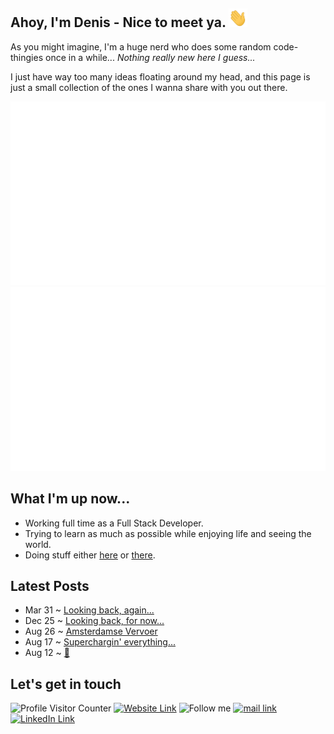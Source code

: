 <h2>Ahoy, I'm Denis - Nice to meet ya. <img src="https://raw.githubusercontent.com/D45Hub/D45Hub/master/icons/wave.gif" width="30px" height="30px"></h2>

As you might imagine, I'm a huge nerd who does some random code-thingies once in a while... *Nothing really new here I guess...*

I just have way too many ideas floating around my head, and this page is just a small collection of the ones I wanna share with you out there. 

<p align="center">
  <img src ="https://github.com/D45Hub/github-stats/blob/master/generated/overview.svg">
  <img src="https://github.com/D45Hub/github-stats/blob/master/generated/languages.svg">
</p>

<h2>What I'm up now...</h2>

- Working full time as a Full Stack Developer.
- Trying to learn as much as possible while enjoying life and seeing the world.
- Doing stuff either <a href="https://github.com/D45Hub?tab=repositories">here</a> or <a href="https://git.denisthiessen.de/explore/repos">there</a>.

<h2>Latest Posts</h2>
<ul>
<!-- feed start -->
<li>Mar 31 ~ <a href="https://denisthiessen.de/blog/looking-back-again.html">Looking back, again...</a></li>
<li>Dec 25 ~ <a href="https://denisthiessen.de/blog/looking-back.html">Looking back, for now...</a></li>
<li>Aug 26 ~ <a href="https://micro.denisthiessen.de/amsterdamse-vervoer">Amsterdamse Vervoer</a></li>
<li>Aug 17 ~ <a href="https://micro.denisthiessen.de/superchargin-everything">Superchargin' everything...</a></li>
<li>Aug 12 ~ <a href="https://micro.denisthiessen.de/empty">🎵</a></li>
<!-- feed end -->
</ul>
<h2>Let's get in touch</h2>

<p>
  <span>
    <img src="https://api.visitorbadge.io/api/visitors?path=D45Hub&label=Profile%20Visitors&countColor=%2337d67a&style=flat" alt="Profile Visitor Counter" />
    <a href="https://denisthiessen.de"><img src="https://img.shields.io/badge/💻-Website-success?color=%2337d67a" alt="Website Link" /></a>
    <img src="https://img.shields.io/github/followers/D45Hub?label=Follow&style=social" alt="Follow me" />
    <a href="mailto:mail@denisthiessen.de" alt="Send me a mail" /><img src="https://img.shields.io/badge/📧-Send%20a%20mail-success?color=%2337d67a" alt="mail link" /></a>
    <a href="https://www.linkedin.com/in/denis-thiessen/"><img src="https://img.shields.io/badge/👨‍👩‍👧‍👦-LinkedIn-success?color=%230072b1" alt="LinkedIn Link" /></a>
  </span>
</p>
